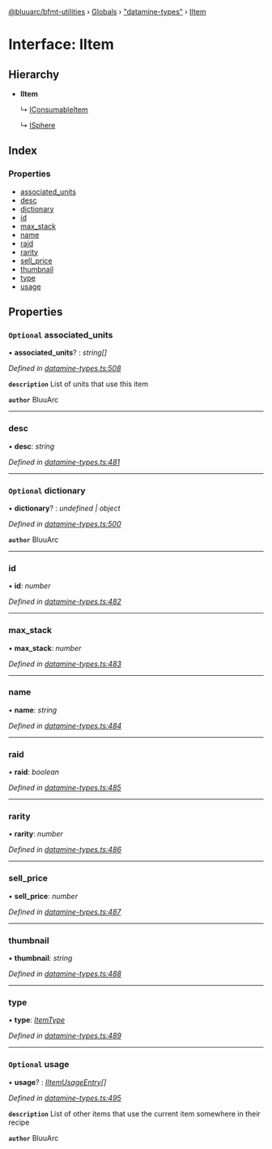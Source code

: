 [@bluuarc/bfmt-utilities](../README.md) › [Globals](../globals.md) › ["datamine-types"](../modules/_datamine_types_.md) › [IItem](_datamine_types_.iitem.md)

# Interface: IItem

## Hierarchy

* **IItem**

  ↳ [IConsumableItem](_datamine_types_.iconsumableitem.md)

  ↳ [ISphere](_datamine_types_.isphere.md)

## Index

### Properties

* [associated_units](_datamine_types_.iitem.md#optional-associated_units)
* [desc](_datamine_types_.iitem.md#desc)
* [dictionary](_datamine_types_.iitem.md#optional-dictionary)
* [id](_datamine_types_.iitem.md#id)
* [max_stack](_datamine_types_.iitem.md#max_stack)
* [name](_datamine_types_.iitem.md#name)
* [raid](_datamine_types_.iitem.md#raid)
* [rarity](_datamine_types_.iitem.md#rarity)
* [sell_price](_datamine_types_.iitem.md#sell_price)
* [thumbnail](_datamine_types_.iitem.md#thumbnail)
* [type](_datamine_types_.iitem.md#type)
* [usage](_datamine_types_.iitem.md#optional-usage)

## Properties

### `Optional` associated_units

• **associated_units**? : *string[]*

*Defined in [datamine-types.ts:508](https://github.com/BluuArc/bfmt-utilities/blob/57ae3a5/src/datamine-types.ts#L508)*

**`description`** List of units that use this item

**`author`** BluuArc

___

###  desc

• **desc**: *string*

*Defined in [datamine-types.ts:481](https://github.com/BluuArc/bfmt-utilities/blob/57ae3a5/src/datamine-types.ts#L481)*

___

### `Optional` dictionary

• **dictionary**? : *undefined | object*

*Defined in [datamine-types.ts:500](https://github.com/BluuArc/bfmt-utilities/blob/57ae3a5/src/datamine-types.ts#L500)*

**`author`** BluuArc

___

###  id

• **id**: *number*

*Defined in [datamine-types.ts:482](https://github.com/BluuArc/bfmt-utilities/blob/57ae3a5/src/datamine-types.ts#L482)*

___

###  max_stack

• **max_stack**: *number*

*Defined in [datamine-types.ts:483](https://github.com/BluuArc/bfmt-utilities/blob/57ae3a5/src/datamine-types.ts#L483)*

___

###  name

• **name**: *string*

*Defined in [datamine-types.ts:484](https://github.com/BluuArc/bfmt-utilities/blob/57ae3a5/src/datamine-types.ts#L484)*

___

###  raid

• **raid**: *boolean*

*Defined in [datamine-types.ts:485](https://github.com/BluuArc/bfmt-utilities/blob/57ae3a5/src/datamine-types.ts#L485)*

___

###  rarity

• **rarity**: *number*

*Defined in [datamine-types.ts:486](https://github.com/BluuArc/bfmt-utilities/blob/57ae3a5/src/datamine-types.ts#L486)*

___

###  sell_price

• **sell_price**: *number*

*Defined in [datamine-types.ts:487](https://github.com/BluuArc/bfmt-utilities/blob/57ae3a5/src/datamine-types.ts#L487)*

___

###  thumbnail

• **thumbnail**: *string*

*Defined in [datamine-types.ts:488](https://github.com/BluuArc/bfmt-utilities/blob/57ae3a5/src/datamine-types.ts#L488)*

___

###  type

• **type**: *[ItemType](../enums/_datamine_types_.itemtype.md)*

*Defined in [datamine-types.ts:489](https://github.com/BluuArc/bfmt-utilities/blob/57ae3a5/src/datamine-types.ts#L489)*

___

### `Optional` usage

• **usage**? : *[IItemUsageEntry](_datamine_types_.iitemusageentry.md)[]*

*Defined in [datamine-types.ts:495](https://github.com/BluuArc/bfmt-utilities/blob/57ae3a5/src/datamine-types.ts#L495)*

**`description`** List of other items that use the current item somewhere in their recipe

**`author`** BluuArc
